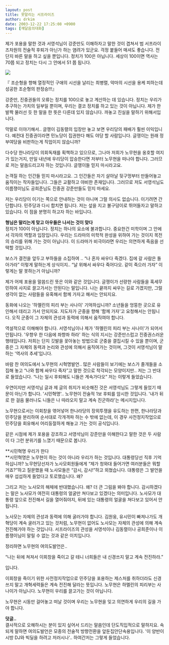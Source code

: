 ```yaml
---
layout: post
title: 못말리는 서프라이즈
author: drkim
date: 2003-12-22 17:25:08 +0900
tags: [깨달음의대화]
---
```

제가 포용을 말한 것과 서영석님이 강준만도 이해하자고 말한 것이 겹쳐서 범 서프라이즈차원의 전술적 후퇴가 아닌가 하는 염려가 있군요. 걱정 붙들어 매셔도 좋습니다. 전 단지 바른 말을 하고 싶을 뿐입니다. 정치가 100은 아닙니다. 세상이 100이면 역사는 70쯤 되고 정치는 다시 그 안에서 51 쯤 됩니다. 


  ![](http://drkimz.com/technote/board/KDR/upimg/1072080454.jpg)


  『 조순형을 향해 열정적인 구애의 시선을 날리는 최병렬, 악마의 시선을 용케 피하는데 성공한 조순형의 판정승!!!』


강준만, 진중권들의 오류는 정치를 100으로 놓고 계산하는 데 있습니다. 정치는 우리가 추구하는 가치의 일부일 뿐이며, 우리는 결코 정치를 하고 있는 것이 아닙니다. 제가 한발짝 물러선 듯 한 말을 한 뜻은 다른데 있지 않습니다. 까놓고 진실을 말하기 위해서입니다. 

막말로 이야기해서.. 글쟁이 김동렬의 입장만 놓고 보면 우리당의 패배가 훨씬 이익입니다. 예컨대 진중권이라면 민노당이 집권한다 해도 야당 할 사람입니다. 글쟁이는 원래 정부여당을 비판하는게 직업이지 않습니까? 

다수당 한나라당이 의회독재를 획책하고 있으므로, 그나마 저희가 노무현을 옹호할 여지가 있는거지, 만일 내년에 우리당이 압승한다면 저부터 노무현을 떠나야 합니다. 그러므로 저는 말씀드리고자 하는 것입니다. 글쟁이들 믿지 마시라고요. 

논객질 하는 인간들 믿지 마시라고요. 그 인간들은 자기 살아날 뒷구멍부터 만들어놓고 움직이는 작자들입니다. 그들은 교활하고 야비한 존재입니다. 그러므로 저도 서영석님도 이름쟁이님도 공희준님도 진중권 강준만들도 믿지 마세요. 

저는 우리당이 이기는 쪽으로 안내하는 것이 아니며 그럴 의사도 없습니다. 이기려면 간단합니다. 민주당과 다시 합치면 됩니다. 저는 섶을 지고 불구덩이로 뛰어들자고 말하고 있습니다. 이 점을 분명히 하고자 하는 바입니다. 

**형님은 말리는게 맞고 아우들은 나서는 것이 맞다**  
정치가 100이 아닙니다. 정치는 하나의 요소에 불과합니다. 중요한건 미학이며 그 안에서 각자의 역할과 입장입니다. 우리는 드라마의 미학적 완성을 위하여 가는 것이지 목전의 승리를 위해 가는 것이 아닙니다. 이 드라마가 비극이라면 우리는 의연하게 죽음을 선택할 것입니다. 

보스가 결전을 앞두고 부하들을 소집하여 .. “나 혼자 싸우다 죽겠다. 집에 갈 사람은 돌아가라” 이렇게 말하는게 상식이지.. “날 위해서 싸우다 죽어다오. 같이 죽으러 가자” 이렇게는 말 못하는거 아닙니까? 

제가 어제 포용을 말씀드린 뜻은 이와 같은 것입니다. 글쟁이가 선량한 사람들을 혹세무민하여 사지로 끌고가서는 안된다는 말입니다. 나는 끝까지 싸우는 길로 가겠지만, 그럴 생각이 없는 사람들을 유혹해서 함께 가자고 해서는 안되지요.

동화에 나오는 '하멜린의 피리 부는 사나이' 기억하십니까? 소년들을 엉뚱한 곳으로 유인해서 데리고 가서 안되지요. 지도자가 군중을 향해 '함께 가자'고 요청해서는 안됩니다. 오직 군중이 그 자체의 관성과 동력에 의해서 움직여야 합니다. 

역설적으로 이해해야 합니다. 서영석님이나 제가 '하멜린의 피리 부는 사나이'가 되어서 안됩니다. '우향우 한 다음에 좌향좌 하라' 하는 식의 지시는 강준만스럽고 진중권스러운 행태입니다. 저희는 단지 깃발을 꽂아놓는 방법으로 군중을 결집시킬 수 있을 뿐이며, 군중은 그 자체의 동력과 논리와 관성에 의해서 움직여가는 것이며, 그것이 서영석님이 말하는 '역사의 추세'입니다. 

바람 찬 여의도에서 노무현의 시혁명발언.. 많은 사람들이 보기에는 보스가 졸개들을 소집해 놓고 “나와 함께 싸우다 죽자”고 말한 것으로 착각되는 모양이지만.. 저는 그 반대로 들었습니다. “나는 일시 후퇴해도 니들은 계속가다오” 저는 이렇게 들었습니다. 

우연이지만 서영석님 글과 제 글의 취지가 비슷해진 것은 서영석님도 그렇게 들었기 때문이 아닌가 합니다. '시민혁명'.. 노무현이 전술적 1보 후퇴를 암시한 것입니다. '내가 뒤로 한 걸음 물러나도 니들은 나 따라오지 말고 계속 진군하라'는 메시지입니다. 

노무현으로서는 이회창을 엮어넣어 한나라당의 장외투쟁을 유도하는 한편, 한나라당과 민주당을 분리하여 순서대로 각개격파 하는 수 밖에 없는데, 이 경우 사전정지작업으로 민주당을 회유해서 어리둥절하게 해놓고 가는 것이 공식입니다. 

같은 시점에 제가 포용을 강조하고 서영석님이 강준만을 이해한다고 말한 것은 두 사람이 다 그런 분위기를 느꼈기 때문으로 봅니다. 

**시민혁명 우리가 한다  
**시민혁명은 노무현이 하는 것이 아니라 우리가 하는 것입니다. 대통령당선 직후 기억하십니까? 노무현당선자가 노사모회원들에게 “제가 청와대 들어가면 여러분들은 뭐할거죠?”하고 질문했을 때 노사모들은 “감시, 감시!”하고 외쳤습니다. 대통령은 그 발언을 매우 섭섭하게 들었다고 토로했습니다. 왜?

그리고 저는 노사모의 해체에 반대했습니다. 왜? 더 큰 그림을 봐야 합니다. 감시하겠다는 말은 노사모가 여전히 대통령의 얼굴만 쳐다보고 있겠다는 의미입니다. 노사모가 대통령 앞으로 전진해서 길을 열어줘야지, 뒤에 있는 대통령의 얼굴을 쳐다보고 있어서 안됩니다. 

노사모는 자체의 관성과 동력에 의해 굴러가야 합니다. 김원웅, 유시민이 빠져나가도 개혁당이 계속 굴러가고 있는 것처럼, 노무현이 없어도 노사모는 자체의 관성에 의해 계속 전진해가야 하는 것입니다. 서프라이즈의 관성을 서영석이나 김동렬이나 공희준이나 이름쟁이님이 말릴 수 없는 것과 같은 이치입니다. 

정리하면 노무현의 여의도발언은..

“나는 뒤에 쳐져서 이회창을 죽이고 갈 테니 너희들은 내 신경쓰지 말고 계속 전진하라.”

입니다. 

이회창을 죽이기 위한 사전정지작업으로 민주당을 포용하는 제스처를 취하더라도 신경쓰지 말고 개혁세력들은 계속 전진해 달라는 뜻입니다. 노무현은 하멜린의 피리부는 사나이가 아닙니다. 노무현이 우리를 끌고가는 것이 아닙니다. 

노무현은 시동만 걸어놓고 떠날 것이며 우리는 노무현을 잊고 의연하게 우리의 길을 가야 합니다. 

**덧글..**  
결사적으로 오해하시는 분이 있지 싶어서 드리는 말씀인데 단도직입적으로 말하지요. 속되게 말하면 여의도발언은 모종의 전술적 방향전환을 앞둔집안단속용입니다. '이 양반이 시방 DJ와 빅딜을 하려고 저러시나'.. 하여간저는 그렇게 들었습니다.